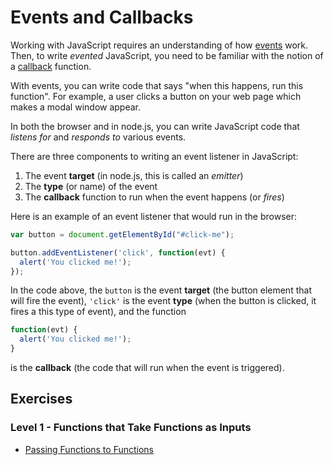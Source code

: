 # Events and Callbacks

Working with JavaScript requires an understanding of how [events](http://glossary.codeunion.io/event) work. Then, to write _evented_ JavaScript, you need to be familiar with the notion of a [callback](http://glossary.codeunion.io/callback) function.

With events, you can write code that says "when this happens, run this function". For example, a user clicks a button on your web page which makes a modal window appear.

In both the browser and in node.js, you can write JavaScript code that _listens for_ and _responds to_ various events.

There are three components to writing an event listener in JavaScript:

1. The event **target** (in node.js, this is called an _emitter_)
2. The **type** (or name) of the event
3. The **callback** function to run when the event happens (or _fires_)

Here is an example of an event listener that would run in the browser:

```javascript
var button = document.getElementById("#click-me");

button.addEventListener('click', function(evt) {
  alert('You clicked me!');
});
```

In the code above, the `button` is the event **target** (the button element that will fire the event), `'click'` is the event **type** (when the button is clicked, it fires a this type of event), and the function

```javascript
function(evt) {
  alert('You clicked me!');
}
```

is the **callback** (the code that will run when the event is triggered).

## Exercises

### Level 1 - Functions that Take Functions as Inputs

* [Passing Functions to Functions](passing_functions_to_functions)
